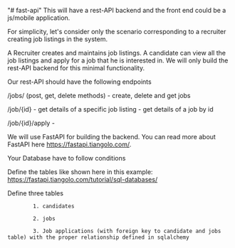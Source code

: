 "# fast-api" 
This will have a rest-API backend and the front end could be a js/mobile application.

For simplicity, let's consider only the scenario corresponding to a recruiter creating job listings in the system.

 

A Recruiter creates and maintains job listings. A candidate can view all the job listings and apply for a job that he is interested in. We will only build the rest-API backend for this minimal functionality.

 

Our rest-API  should have the following endpoints

/jobs/ (post, get, delete methods) - create, delete and get jobs

/job/{id} - get details of a specific job listing - get details of a job by id

/job/{id}/apply -

 

We will use FastAPI for building the backend. You can read more about FastAPI here https://fastapi.tiangolo.com/.

 

Your Database have to follow conditions

Define the tables like shown here in this example: https://fastapi.tiangolo.com/tutorial/sql-databases/

Define three tables

            1. candidates

            2. jobs

            3. Job applications (with foreign key to candidate and jobs table) with the proper relationship defined in sqlalchemy

 
